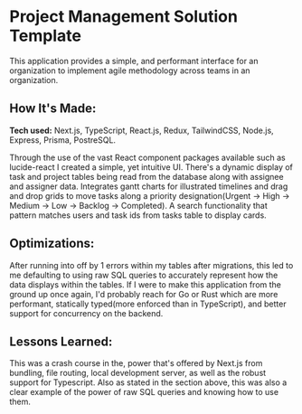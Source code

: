 # Project Management Solution Template
This application provides a simple, and performant interface for an organization to implement agile methodology across teams in an organization.


## How It's Made:

**Tech used:** Next.js, TypeScript,  React.js, Redux, TailwindCSS, Node.js, Express, Prisma, PostreSQL.

Through the use of the vast React component packages available such as lucide-react I created a simple, yet intuitive UI. There's a dynamic display of task and project tables being read from the database along with assignee and assigner data. Integrates gantt charts for illustrated timelines and drag and drop grids to move tasks along a priority designation(Urgent -> High -> Medium -> Low -> Backlog -> Completed).
A search functionality that pattern matches users and task ids from tasks table to display cards. 


## Optimizations:

After running into off by 1 errors within my tables after migrations, this led to me defaulting to using raw SQL queries to accurately represent how the data displays within the tables. If I were to make this application from the ground up once again, I'd probably reach for Go or Rust which are more performant, statically typed(more enforced than in TypeScript), and better support for concurrency on the backend. 

## Lessons Learned:

This was a crash course in the, power that's offered by Next.js from bundling, file routing, local development server, as well as the robust support for Typescript. Also as stated in the section above, this was also a clear example of the power of raw SQL queries and knowing how to use them.
